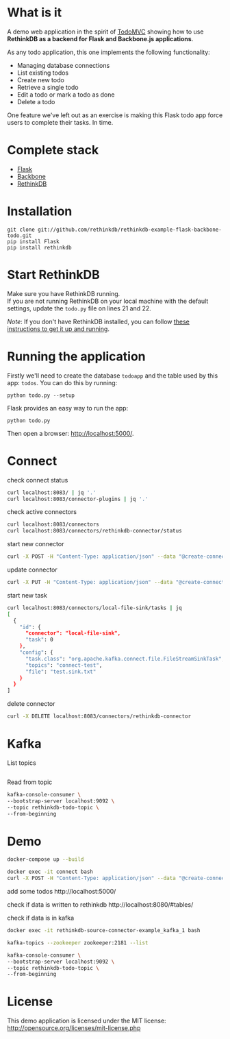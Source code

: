 # What is it #

A demo web application in the spirit of [TodoMVC](http://addyosmani.github.com/todomvc/) showing how to use **RethinkDB as a backend for Flask and Backbone.js applications**.

As any todo application, this one implements the following functionality:

* Managing database connections
* List existing todos
* Create new todo
* Retrieve a single todo
* Edit a todo or mark a todo as done
* Delete a todo

One feature we've left out as an exercise is making this Flask todo app force  users to complete their tasks. In time.

# Complete stack #

* [Flask](http://flask.pocoo.org)
* [Backbone](http://backbonejs.org)
* [RethinkDB](http://www.rethinkdb.com)

# Installation #

```
git clone git://github.com/rethinkdb/rethinkdb-example-flask-backbone-todo.git
pip install Flask
pip install rethinkdb
```

# Start RethinkDB #

Make sure you have RethinkDB running.  
If you are not running RethinkDB on your local machine with the default settings,
update the `todo.py` file on lines 21 and 22.

_Note_: If you don't have RethinkDB installed, you can follow [these instructions to get it up and running](http://www.rethinkdb.com/docs/install/). 



# Running the application #



Firstly we'll need to create the database `todoapp` and the table used by this app: `todos`. You can
do this by running:

```
python todo.py --setup
```

Flask provides an easy way to run the app:

```
python todo.py
```

Then open a browser: <http://localhost:5000/>.

# Connect
check connect status
```bash
curl localhost:8083/ | jq '.'
curl localhost:8083/connector-plugins | jq '.'
```

check active connectors
```bash
curl localhost:8083/connectors
curl localhost:8083/connectors/rethinkdb-connector/status

```

start new connector
```bash
curl -X POST -H "Content-Type: application/json" --data "@create-connector.json" http://localhost:8083/connectors

```

update connector
```bash
curl -X PUT -H "Content-Type: application/json" --data "@create-connector.json" http://localhost:8083/connectors/rethinkdb-connector/config

```

start new task
```bash
curl localhost:8083/connectors/local-file-sink/tasks | jq
[
  {
    "id": {
      "connector": "local-file-sink",
      "task": 0
    },
    "config": {
      "task.class": "org.apache.kafka.connect.file.FileStreamSinkTask",
      "topics": "connect-test",
      "file": "test.sink.txt"
    }
  }
]
```

delete connector
```bash
curl -X DELETE localhost:8083/connectors/rethinkdb-connector
```

# Kafka
List topics
```bash

```

Read from topic
```bash
kafka-console-consumer \
--bootstrap-server localhost:9092 \
--topic rethinkdb-todo-topic \
--from-beginning
```


# Demo
```bash
docker-compose up --build
```

```bash
docker exec -it connect bash
curl -X POST -H "Content-Type: application/json" --data "@create-connector.json" http://localhost:8083/connectors
```

add some todos http://localhost:5000/

check if data is written to rethinkdb http://localhost:8080/#tables/

check if data is in kafka
```bash
docker exec -it rethinkdb-source-connector-example_kafka_1 bash

kafka-topics --zookeeper zookeeper:2181 --list

kafka-console-consumer \
--bootstrap-server localhost:9092 \
--topic rethinkdb-todo-topic \
--from-beginning
```

# License #

This demo application is licensed under the MIT license: <http://opensource.org/licenses/mit-license.php>
